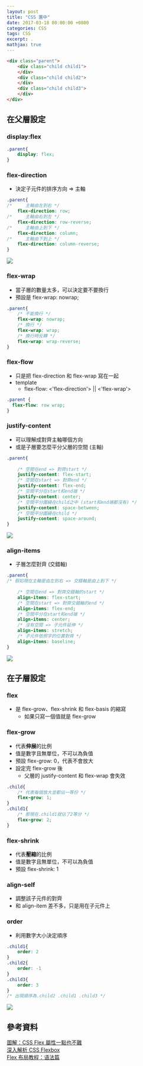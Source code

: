 ```yaml
---
layout: post
title: "CSS 置中"
date: 2017-03-18 00:00:00 +0800
categories: CSS
tags: CSS
excerpt: .
mathjax: true
---
```


```html
<div class="parent">
    <div class="child child1">
    </div>
    <div class="child child2">
    </div>
    <div class="child child3">
    </div>
</div>

```

## 在父層設定

### display:flex

```css
.parent{
    display: flex;
}
```

### flex-direction

* 決定子元件的排序方向 => 主軸

```css
.parent{
/*     主軸由左到右 */
    flex-direction: row;
/*     主軸由右到左 */
    flex-direction: row-reverse;
/*     主軸由上到下 */
    flex-direction: column;
/*     主軸由下到上 */
    flex-direction: column-reverse;
}
```

![](https://i.imgur.com/M3ScxWI.png)


### flex-wrap

* 當子層的數量太多，可以決定要不要換行
* 預設是 flex-wrap: nowrap;

```css
.parent{
    /* 不能換行 */
    flex-wrap: nowrap;
    /* 換行 */
    flex-wrap: wrap;
    /* 換行時反轉 */
    flex-wrap: wrap-reverse; 
}
```

### flex-flow

* 只是把 flex-direction 和 flex-wrap 寫在一起
* template
    * flex-flow: <'flex-direction'> || <'flex-wrap'>

```css
.parent {
  flex-flow: row wrap;
}
```

### justify-content

* 可以理解成對齊主軸哪個方向
* 或是子層要怎麼平分父層的空間 (主軸)

```css
.parent{
    
    /* 空間在end => 對齊start */
    justify-content: flex-start;
    /* 空間在start => 對齊end */
    justify-content: flex-end;
    /* 空間平分在start和end端 */
    justify-content: center;
    /* 空間平分圍繞在child之中 (start和end端都沒有) */
    justify-content: space-between;
    /* 空間平分圍繞在child */
    justify-content: space-around;
}
```

![](https://i.imgur.com/KEKUGZt.png)

### align-items

* 子層怎麼對齊 (交錯軸)

```css
.parent{
/* 假如現在主軸是由左到右 => 交錯軸是由上到下 */
    
    /* 空間在end => 對齊交錯軸的start */
    align-items: flex-start;
    /* 空間在start => 對齊交錯軸的end */
    align-items: flex-end;
    /* 空間平分在start和end端 */
    align-items: center;
    /* 沒有空間 => 子元件延伸 */
    align-items: stretch;
    /* 子元件依照字的位置對齊 */
    align-items: baseline;
}
```

![](https://i.imgur.com/imsupd7.png)

## 在子層設定

### flex

* 是 flex-grow、flex-shrink 和 flex-basis 的縮寫
    * 如果只寫一個值就是 flex-grow


### flex-grow

* 代表**伸展**的比例
* 值是數字且無單位，不可以為負值
* 預設 flex-grow: 0，代表不會放大
* 設定完 flex-grow 後
    * 父層的 justify-content 和 flex-wrap 會失效

```css
.child{
    /* 代表每個放大並都佔一等份 */
    flex-grow: 1;
}
.child1{
    /* 那現在.child1就佔了2等分 */
    flex-grow: 2;  
}
```

### flex-shrink

* 代表**壓縮**的比例
* 值是數字且無單位，不可以為負值
* 預設 flex-shrink: 1

### align-self

* 調整該子元件的對齊
* 和 align-item 差不多，只是用在子元件上

### order

* 利用數字大小決定順序

```css
.child1{
    order: 2
}
.child2{
    order: -1
}
.child3{
    order: 3
}
/* 出現順序為.child2 .child1 .child3 */
```

![](https://i.imgur.com/gSKXhmP.png)


## 參考資料
[圖解：CSS Flex 屬性一點也不難](https://wcc723.github.io/css/2017/07/21/css-flex/)<br>
[深入解析 CSS Flexbox](http://www.oxxostudio.tw/articles/201501/css-flexbox.html)<br>
[Flex 布局教程：语法篇](http://www.ruanyifeng.com/blog/2015/07/flex-grammar.html)<br>